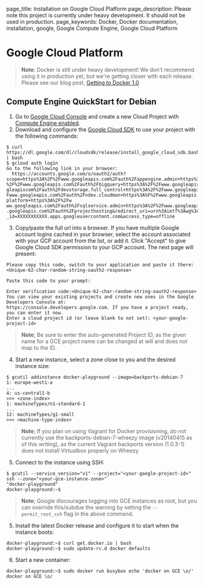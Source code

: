 page_title: Installation on Google Cloud Platform
page_description: Please note this project is currently under heavy development. It should not be used in production.
page_keywords: Docker, Docker documentation, installation, google, Google Compute Engine, Google Cloud Platform

# Google Cloud Platform

> **Note**:
> Docker is still under heavy development! We don't recommend using it in
> production yet, but we're getting closer with each release. Please see
> our blog post, [Getting to Docker 1.0](
> http://blog.docker.io/2013/08/getting-to-docker-1-0/)

## Compute Engine QuickStart for Debian

1. Go to [Google Cloud Console](https://cloud.google.com/console) and
   create a new Cloud Project with [Compute Engine
   enabled](https://developers.google.com/compute/docs/signup).
2. Download and configure the [Google Cloud SDK](
   https://developers.google.com/cloud/sdk/) to use your project
   with the following commands:

<!-- -->

    $ curl https://dl.google.com/dl/cloudsdk/release/install_google_cloud_sdk.bash | bash
    $ gcloud auth login
    Go to the following link in your browser:
      https://accounts.google.com/o/oauth2/auth?scope=https%3A%2F%2Fwww.googleapis.com%2Fauth%2Fappengine.admin+https%3A       %2F%2Fwww.googleapis.com%2Fauth%2Fbigquery+https%3A%2F%2Fwww.googleapis.com%2Fauth%2Fcompute+https%3A%2F%2Fwww.goo       gleapiscom%2Fauth%2Fdevstorage.full_control+https%3A%2F%2Fwww.googleapis.com%2Fauth%2Fuserinfo.email+https%3A%2F%2       Fwww.googleapis.com%2Fauth%2Fndev.cloudman+https%3A%F%2Fwww.googleapis.com%2Fauth%2Fcloud-platform+https%3A%2F%2Fw       ww.googleapis.com%2Fauth%2Fsqlservice.admin+https%3A%2F%2Fwww.googleapis.com%2Fauth%2Fprediction+https%3A%2F%2Fwww       .googleapis.com%2Fauth%2Fprojecthosting&redirect_uri=urn%3Aietf%3Awg%3Aoauth%3A2.0%3Aoob&response_type=code&client       _id=XXXXXXXXXXX.apps.googleusercontent.com&access_type=offline

3.   Copy/paste the full url into a browser. If you have multiple Google account logins cached in your browser, select       the account associated with your GCP account from the list, or add it. Click "Accept" to give Google Cloud SDK          permission to your GCP account. The next page will present:

<!-- -->

    Please copy this code, switch to your application and paste it there:
    <Unique-62-char-random-string-oauth2-response>
    
    Paste this code to your prompt:

<!-- -->

    Enter verification code:<Unique-62-char-random-string-oauth2-response>
    You can view your existing projects and create new ones in the Google Developers Console at:
    https://console.developers.google.com. If you have a project ready, you can enter it now.
    Enter a cloud project id (or leave blank to not set): <your-google-project-id>
> **Note**;
> Be sure to enter the auto-generated Project ID, as the given name for a GCE project name can be changed at will and 
> does not map to the ID.

4.  Start a new instance, select a zone close to you and the desired
    instance size:

<!-- -->

    $ gcutil addinstance docker-playground --image=backports-debian-7
    1: europe-west1-a
    ...
    4: us-central1-b
    >>> <zone-index>
    1: machineTypes/n1-standard-1
    ...
    12: machineTypes/g1-small
    >>> <machine-type-index>
> **Note**;
> If you plan on using Vagrant for Docker provisioning, do not currently use the backports-debian-7-wheezy image
  (v20140415 as of this writing), as the current Vagrant backports version (1.0.3-1) does not install Virtualbox
  properly on Wheezy

5.  Connect to the instance using SSH:

<!-- -->

    $ gcutil --service_version="v1" --project="<your-google-project-id>" ssh --zone="<your-gce-instance-zone>" 
    "docker-playground"
    docker-playground:~$
    
> **Note**;
> Google discourages logging into GCE instances as root,
> but you can override this/subdue the warning by setting 
> the `--permit_root_ssh` flag in the above command.

5.  Install the latest Docker release and configure it to start when the
    instance boots:

<!-- -->

    docker-playground:~$ curl get.docker.io | bash
    docker-playground:~$ sudo update-rc.d docker defaults

6.  Start a new container:

<!-- -->

    docker-playground:~$ sudo docker run busybox echo 'docker on GCE \o/'
    docker on GCE \o/
